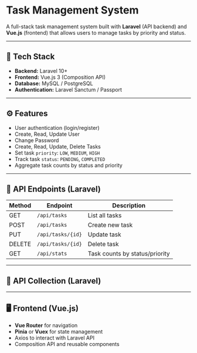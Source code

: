 # Task Management System

A full-stack task management system built with **Laravel** (API backend) and **Vue.js** (frontend) that allows users to manage tasks by priority and status.

---

## 🧱 Tech Stack

- **Backend:** Laravel 10+
- **Frontend:** Vue.js 3 (Composition API)
- **Database:** MySQL / PostgreSQL
- **Authentication:** Laravel Sanctum / Passport

---

## ⚙️ Features

- User authentication (login/register)
- Create, Read, Update User
- Change Password
- Create, Read, Update, Delete Tasks
- Set task `priority`: `LOW`, `MEDIUM`, `HIGH`
- Track task `status`: `PENDING`, `COMPLETED`
- Aggregate task counts by status and priority

---

## 🔐 API Endpoints (Laravel)

| Method | Endpoint              | Description                  |
|--------|-----------------------|------------------------------|
| GET    | `/api/tasks`          | List all tasks               |
| POST   | `/api/tasks`          | Create new task              |
| PUT    | `/api/tasks/{id}`     | Update task                  |
| DELETE | `/api/tasks/{id}`     | Delete task                  |
| GET    | `/api/stats`          | Task counts by status/priority |

---

## 🔐 API Collection (Laravel)


---

## 🖥️ Frontend (Vue.js)

- **Vue Router** for navigation
- **Pinia** or **Vuex** for state management
- Axios to interact with Laravel API
- Composition API and reusable components
